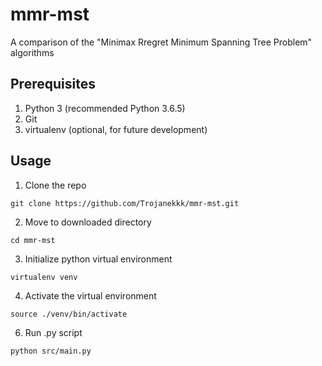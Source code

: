# mmr-mst
A comparison of the "Minimax Rregret Minimum Spanning Tree Problem" algorithms

## Prerequisites
  1. Python 3 (recommended Python 3.6.5)
  2. Git
  3. virtualenv (optional, for future development)

## Usage
  1. Clone the repo

```git clone https://github.com/Trojanekkk/mmr-mst.git```

  2. Move to downloaded directory

```cd mmr-mst```

  3. Initialize python virtual environment

```virtualenv venv```

  4. Activate the virtual environment

```source ./venv/bin/activate```

  6. Run .py script

```python src/main.py```
